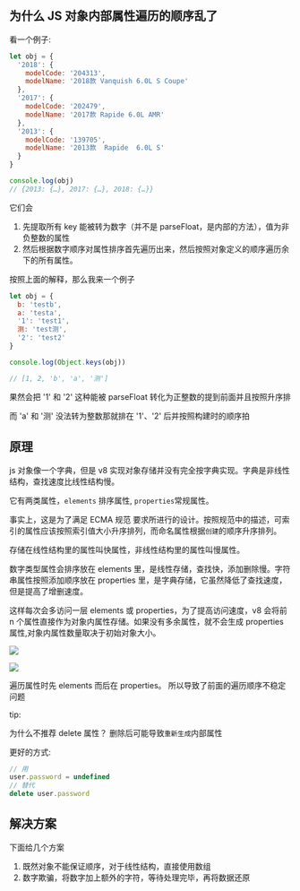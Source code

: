 ## 为什么 JS 对象内部属性遍历的顺序乱了

看一个例子:

```javascript
let obj = {
  '2018': {
    modelCode: '204313',
    modelName: '2018款 Vanquish 6.0L S Coupe'
  },
  '2017': {
    modelCode: '202479',
    modelName: '2017款 Rapide 6.0L AMR'
  },
  '2013': {
    modelCode: '139705',
    modelName: '2013款  Rapide  6.0L S'
  }
}

console.log(obj)
// {2013: {…}, 2017: {…}, 2018: {…}}
```

它们会

1. 先提取所有 key 能被转为数字（并不是 parseFloat，是内部的方法），值为非负整数的属性
2. 然后根据数字顺序对属性排序首先遍历出来，然后按照对象定义的顺序遍历余下的所有属性。

按照上面的解释，那么我来一个例子

```javascript
let obj = {
  b: 'testb',
  a: 'testa',
  '1': 'test1',
  测: 'test测',
  '2': 'test2'
}

console.log(Object.keys(obj))

// [1, 2, 'b', 'a', '测']
```

果然会把 '1' 和 '2' 这种能被 parseFloat 转化为正整数的提到前面并且按照升序排

而 'a' 和 '测' 没法转为整数那就排在 '1'、'2' 后并按照构建时的顺序拍

## 原理

js 对象像一个字典，但是 v8 实现对象存储并没有完全按字典实现。字典是非线性结构，查找速度比线性结构慢。

它有两类属性，`elements` 排序属性, `properties`常规属性。

事实上，这是为了满足 ECMA 规范 要求所进行的设计。按照规范中的描述，可索引的属性应该按照索引值大小升序排列，而命名属性根据`创建`的顺序升序排列。

存储在线性结构里的属性叫快属性，非线性结构里的属性叫慢属性。

数字类型属性会排序放在 elements 里，是线性存储，查找快，添加删除慢。字符串属性按照添加顺序放在 properties 里，是字典存储，它虽然降低了查找速度，但是提高了增删速度。

这样每次会多访问一层 elements 或 properties，为了提高访问速度，v8 会将前 n 个属性直接作为对象内属性存储。如果没有多余属性，就不会生成 properties 属性,对象内属性数量取决于初始对象大小。

![](https://gcy-1306312261.cos.ap-chengdu.myqcloud.com/blog/20221017164814.png)

![](https://gcy-1306312261.cos.ap-chengdu.myqcloud.com/blog/20221017164848.png)

遍历属性时先 elements 而后在 properties。 所以导致了前面的遍历顺序不稳定问题

tip:

为什么不推荐 delete 属性？
删除后可能导致`重新生成`内部属性

更好的方式:

```javascript
// 用
user.password = undefined
// 替代
delete user.password
```

## 解决方案

下面给几个方案

1. 既然对象不能保证顺序，对于线性结构，直接使用数组
2. 数字欺骗，将数字加上额外的字符，等待处理完毕，再将数据还原
